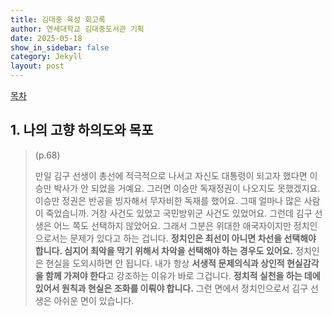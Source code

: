 ```yaml
---
title: 김대중 육성 회고록
author: 연세대학교 김대중도서관 기획
date: 2025-05-18
show_in_sidebar: false
category: Jekyll
layout: post
---
```


[목차](./2025-05-18-book-001-000) 

## 1. 나의 고향 하의도와 목포

> (p.68)  
>
> 만일 김구 선생이 총선에 적극적으로 나서고 자신도 대통령이 되고자 했다면 이승만 박사가 안 되었을 거예요. 그러면 이승만 독재정권이 나오지도 못했겠지요. 이승만 정권은 반공을 빙자해서 무자비한 독재를 했어요. 그때 얼마나 많은 사람이 죽었습니까. 거창 사건도 있었고 국민방위군 사건도 있었어요. 그런데 김구 선생은 어느 쪽도 선택하지 않았어요. 그래서 그분은 위대한 애국자이지만 정치인으로서는 문제가 있다고 하는 겁니다. **정치인은 최선이 아니면 차선을 선택해야 합니다. 심지어 최악을 막기 위해서 차악을 선택해야 하는 경우도 있어요.** 정치인은 현실을 도외시하면 안 됩니다. 내가 항상 **서생적 문제의식과 상인적 현실감각을 함께 가져야 한다**고 강조하는 이유가 바로 그겁니다. **정치적 실천을 하는 데에 있어서 원칙과 현실은 조화를 이뤄야 합니다.** 그런 면에서 정치인으로서 김구 선생은 아쉬운 면이 있습니다.

